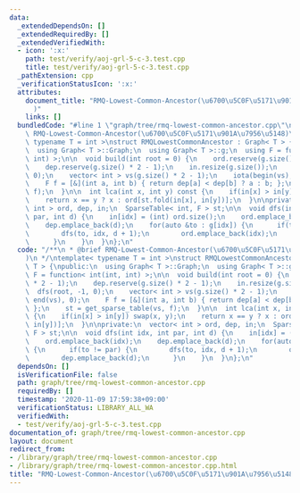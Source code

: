 ```yaml
---
data:
  _extendedDependsOn: []
  _extendedRequiredBy: []
  _extendedVerifiedWith:
  - icon: ':x:'
    path: test/verify/aoj-grl-5-c-3.test.cpp
    title: test/verify/aoj-grl-5-c-3.test.cpp
  _pathExtension: cpp
  _verificationStatusIcon: ':x:'
  attributes:
    document_title: "RMQ-Lowest-Common-Ancestor(\u6700\u5C0F\u5171\u901A\u7956\u5148\
      )"
    links: []
  bundledCode: "#line 1 \"graph/tree/rmq-lowest-common-ancestor.cpp\"\n/**\n * @brief\
    \ RMQ-Lowest-Common-Ancestor(\u6700\u5C0F\u5171\u901A\u7956\u5148)\n */\ntemplate<\
    \ typename T = int >\nstruct RMQLowestCommonAncestor : Graph< T > {\npublic:\n\
    \  using Graph< T >::Graph;\n  using Graph< T >::g;\n  using F = function< int(int,\
    \ int) >;\n\n  void build(int root = 0) {\n    ord.reserve(g.size() * 2 - 1);\n\
    \    dep.reserve(g.size() * 2 - 1);\n    in.resize(g.size());\n    dfs(root, -1,\
    \ 0);\n    vector< int > vs(g.size() * 2 - 1);\n    iota(begin(vs), end(vs), 0);\n\
    \    F f = [&](int a, int b) { return dep[a] < dep[b] ? a : b; };\n    st = get_sparse_table(vs,\
    \ f);\n  }\n\n  int lca(int x, int y) const {\n    if(in[x] > in[y]) swap(x, y);\n\
    \    return x == y ? x : ord[st.fold(in[x], in[y])];\n  }\n\nprivate:\n  vector<\
    \ int > ord, dep, in;\n  SparseTable< int, F > st;\n\n  void dfs(int idx, int\
    \ par, int d) {\n    in[idx] = (int) ord.size();\n    ord.emplace_back(idx);\n\
    \    dep.emplace_back(d);\n    for(auto &to : g[idx]) {\n      if(to != par) {\n\
    \        dfs(to, idx, d + 1);\n        ord.emplace_back(idx);\n        dep.emplace_back(d);\n\
    \      }\n    }\n  }\n};\n"
  code: "/**\n * @brief RMQ-Lowest-Common-Ancestor(\u6700\u5C0F\u5171\u901A\u7956\u5148\
    )\n */\ntemplate< typename T = int >\nstruct RMQLowestCommonAncestor : Graph<\
    \ T > {\npublic:\n  using Graph< T >::Graph;\n  using Graph< T >::g;\n  using\
    \ F = function< int(int, int) >;\n\n  void build(int root = 0) {\n    ord.reserve(g.size()\
    \ * 2 - 1);\n    dep.reserve(g.size() * 2 - 1);\n    in.resize(g.size());\n  \
    \  dfs(root, -1, 0);\n    vector< int > vs(g.size() * 2 - 1);\n    iota(begin(vs),\
    \ end(vs), 0);\n    F f = [&](int a, int b) { return dep[a] < dep[b] ? a : b;\
    \ };\n    st = get_sparse_table(vs, f);\n  }\n\n  int lca(int x, int y) const\
    \ {\n    if(in[x] > in[y]) swap(x, y);\n    return x == y ? x : ord[st.fold(in[x],\
    \ in[y])];\n  }\n\nprivate:\n  vector< int > ord, dep, in;\n  SparseTable< int,\
    \ F > st;\n\n  void dfs(int idx, int par, int d) {\n    in[idx] = (int) ord.size();\n\
    \    ord.emplace_back(idx);\n    dep.emplace_back(d);\n    for(auto &to : g[idx])\
    \ {\n      if(to != par) {\n        dfs(to, idx, d + 1);\n        ord.emplace_back(idx);\n\
    \        dep.emplace_back(d);\n      }\n    }\n  }\n};\n"
  dependsOn: []
  isVerificationFile: false
  path: graph/tree/rmq-lowest-common-ancestor.cpp
  requiredBy: []
  timestamp: '2020-11-09 17:59:38+09:00'
  verificationStatus: LIBRARY_ALL_WA
  verifiedWith:
  - test/verify/aoj-grl-5-c-3.test.cpp
documentation_of: graph/tree/rmq-lowest-common-ancestor.cpp
layout: document
redirect_from:
- /library/graph/tree/rmq-lowest-common-ancestor.cpp
- /library/graph/tree/rmq-lowest-common-ancestor.cpp.html
title: "RMQ-Lowest-Common-Ancestor(\u6700\u5C0F\u5171\u901A\u7956\u5148)"
---
```

